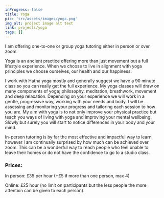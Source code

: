 ```yaml
---
inProgress: false
title: Yoga
pic: 'src/assets/images/yoga.png'
img_alt: project image alt text
link: projects/yoga
tags: []
---
```

I am offering one-to-one or group yoga tutoring either in person or over zoom.  

Yoga is an ancient practice offering more than just movement but a full lifestyle experience. When we choose to live in alignment with yoga principles we choose ourselves, our health and our happiness.  

I work with Hatha yoga mostly and generally suggest we have a 90 minute class so you can really get the full experience. My yoga classes will draw on many components of yoga; philosophy, meditation, breathwork, movement and deep relaxation. Depending on your experience we will work in a gentle, progressive way, working with your needs and body. I will be assessing and monitoring your progress and tailoring each session to how you are. My aim with yoga is to not only improve your physical practice but teach you ways of living with yoga and improving your mental wellbeing. Slowly but surely you will start to notice differences in your body and your mind.  

In-person tutoring is by far the most effective and impactful way to learn however I am continually surprised by how much can be achieved over zoom. This can be a wonderful way to reach people who feel unable to leave their homes or do not have the confidence to go to a studio class.  

 

 

 

<h3> Prices:  </h3>
In person: £35 per hour (+£5 if more than one person, max 4)  

Online: £25 hour (no limit on participants but the less people the more attention can be given to each person).  

 
